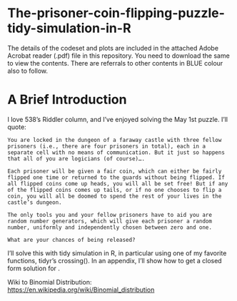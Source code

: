 # The-prisoner-coin-flipping-puzzle-tidy-simulation-in-R

The details of the codeset and plots are included in the attached Adobe Acrobat reader (.pdf) file in this repository. 
You need to download the same to view the contents. There are referrals to other contents in BLUE colour also to follow.

A Brief Introduction
======================

I love 538’s Riddler column, and I’ve enjoyed solving the May 1st puzzle. I’ll quote:

    You are locked in the dungeon of a faraway castle with three fellow prisoners (i.e., there are four prisoners in total), each in a separate cell with no means of communication. But it just so happens that all of you are logicians (of course)….

    Each prisoner will be given a fair coin, which can either be fairly flipped one time or returned to the guards without being flipped. If all flipped coins come up heads, you will all be set free! But if any of the flipped coins comes up tails, or if no one chooses to flip a coin, you will all be doomed to spend the rest of your lives in the castle’s dungeon.

    The only tools you and your fellow prisoners have to aid you are random number generators, which will give each prisoner a random number, uniformly and independently chosen between zero and one.

    What are your chances of being released?

I’ll solve this with tidy simulation in R, in particular using one of my favorite functions, tidyr’s crossing(). In an appendix, I’ll show how to get a closed form solution for .


Wiki to Binomial Distribution: https://en.wikipedia.org/wiki/Binomial_distribution
